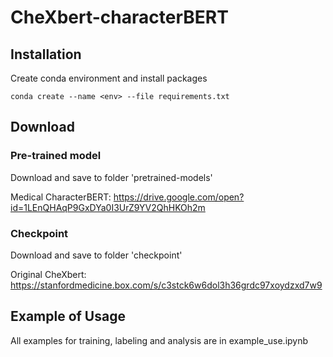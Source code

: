 # CheXbert-characterBERT

## Installation
Create conda environment and install packages
```
conda create --name <env> --file requirements.txt
```

## Download
### Pre-trained model
Download and save to folder 'pretrained-models'

Medical CharacterBERT:
https://drive.google.com/open?id=1LEnQHAqP9GxDYa0I3UrZ9YV2QhHKOh2m

### Checkpoint
Download and save to folder 'checkpoint'

Original CheXbert:
https://stanfordmedicine.box.com/s/c3stck6w6dol3h36grdc97xoydzxd7w9

## Example of Usage
All examples for training, labeling and analysis are in example_use.ipynb

